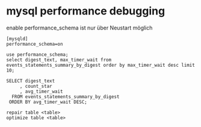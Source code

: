 mysql performance debugging
========================

enable performance_schema
ist nur über Neustart möglich

```
[mysqld]
performance_schema=on
```

```
use performance_schema;
select digest_text, max_timer_wait from events_statements_summary_by_digest order by max_timer_wait desc limit 10;

SELECT digest_text
     , count_star
     , avg_timer_wait 
  FROM events_statements_summary_by_digest 
 ORDER BY avg_timer_wait DESC;

repair table <table>
optimize table <table>
```

